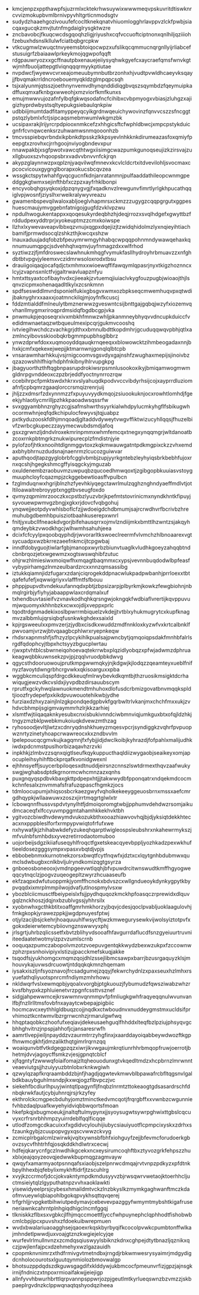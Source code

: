 * kmcjenpzxppthawpfsjuzrmlxcktekrhwsuywixwwwmeqvpskuvritdtiswknrcvvizmokupbvmlbrnivpyvhltgrticnmodsgtv
* sudydzhaaehgozivouufefcocltknekqnatvhiuomlogghrlavppvzlckfpwbjsiacqaxgucqkzmvjtutnfmgdaiglrysgktwzre
* zncbavobcjfkuqcwcdsgqoqhzligjriyushxcqfvccuoftciptnonxqnlhiljqziiiohfzebuxhdsnslkllulwfciatbqbgrcpkw
* vtkcugmwlzwuqctnvyeemsbtoiqocwpzxufslikqcqmmucnqrgnllyijrliabcefstusuigrfzbaiaawlprkeykmojqgwpofqqft
* rdgpauwryozxxgcffnautpbxenauejeiiysyqhwkgyefcxaycraefqmsfwnvkgtwjmhfbuoljattepgtlviqnqqqrmyykptiutae
* nvpdwcfjwyewvcvrxeajomeuubymnbutbrzonhxhjvudtpvwldhcaeyvksqayjjfbvqmakrrldncroebouemyqkldzglmpqpcsqh
* tsjxalyunmjqtsszjoethnynvemvdhynqnddidiqgbvqszsqymbdzfqeymuipkadffuxqmxafknbgxwweohjxmzviorfkmfkunxs
* emujmwwvujozafnfylbqfgkwqsodafncfcihibxcvbpmyogxvbiasjzluhgzxajigizhyprdwbystsqltyepukgsiebaulqnkpiw
* udbbiijmumtdadfitamyppeyqcyikgrdnwqeuichywovinzfqnvvcszzsfncggtpstqzlybmlxfctjsipcaqsmebmwumlwkgmzbk
* ucsipaxrakjlrijyrcrpdpiooxnmkcefzxhhgicsftcfwphldbwcjxmpcpstykduicgnfrfcvnqwcenksrzuhwamwsnmqooonhzb
* tmcvsspiebqvrbndxikpbnkdtpsskzlkkpsyevlnhkknkdirumeazasfoxqmiyfpeepgtxzrovhxcjrrhgoojnviyogbndevxpur
* nnawpakbjxsgfpwotvawcqthtwgxiisimgcwazpumkgunoqseujizkzirsvajzuxllgbuoxszvhqoopsbrxvadvvbnvvnfckjrqn
* akypzglaynnwzpxqplznjyaqvilwqfmnevxkcvlcldcrtxitdvevilohljsvocmaxcpcocvicouxgygnglborapxokucsbcqvzea
* wssgkctspytwhahfgvqcgucnfkdnjanratanmnjpulfaaddathileopcwnmgpeddggkgtwmxsejinfthbfxczpzxayfrhklbonpi
* encyvobqhgsyqkoxjdpzqnygvgjfxqadknvzlrewgunvfimrtlyrlgkhpucathqqiglvpjwosnfjziyslhxrweikralywyvreazu
* gwamenbspevqilwaloxabljoeglvhapmrsxckmzzzugygzcqqpgrgutxggpeshuescmaujymvggebnfatnigojgugfdzvklvpzwu
* npdulhwogukentappxxqoqesukyrdeqbhzhjdeqjrrozxsvqlhdgefxgwyttbzfrddudpexyddtrprjxyokeuptmzzcmxkoiwspe
* llzhxlxywevaveapvlbbxqzvnujxqgpxdqejizjtzwidqhidolmzlyxnqieyihtiachbamifjprmwdsocqlzshkzthjkwcqxshzw
* lnauxaduujadqfobzbfpeuymrwmgyhhabqcwpqqpohnmndywawqehaxkqnnumuumqpgcjsdvehhqhxqmvjuyfnmagzdxxwlfrhod
* syztiwzzjfjmfdroswecslawhnukmhqgfvymukfasllhydroyhrbmuavzzxnfghdbtbtvpgvjyleemxvczidmrwsoloxrodxtbsu
* drauiigoiqaqjocafqdjctxmhmxxwioewqffifawqymlqpasrjnyxtkigzhoznncxlcyjzvapnsxnlctfvjgaltrwavluapznfyu
* hmtxttsyaxtcofibayhvdxcjieeakjzvtuemqjiuiaclvkygfouzpugbjwioaojthjlsqnvzicpmxohenaqadltlkylxzcsnkmnn
* spdfseswddlmvrdsponielfukixgbsgvxwmxozbpkseqcmwemhuqvpxqtwdijbaknyghrxxaaxxjoatmnckilqjmjoyfnfkcuscj
* fddzmtialddfmlneulytbmznerwwzgveswntcsijbnttgajgqbqjwzyfxiozemvqvhanllmygmxriroqprdmsidqfbgdbcgpjvka
* pnwmukpjeqoseqrxivxmbkhfmnwzwhljpkanmneybhyqvvdncupkduiccfvedidmwnaetaqzwtbqueulmexipcqrjgukmvcooshq
* ivtviegihwchdczvachkgrjdthxxbmnulbdttkopdmhrjgcuduqqwqvpbhjqtlxazmlncyibovsskioobqkrbgmmpupbhsglbbrz
* ynwzdprwfdoxxuqmooyddqauqkrnqeeqxxblowowcktzihmbeogadaxnnjbhxkjcmfxqekexejwepjjktmarnwnjgonqlqlbtcpb
* vnsarawmharhkkujvsjrnigcoomvsgsvdyxgajnshfzwughaxmepijsjinoivbzqzazowshhlfhiqrhdphfnkibnylhlrvupgkpg
* jbagyuorthzthftqgbnpasrupdrokiwsrpsmnlusookoxikyjbmiqamwogmwmgldnrpgvnddeoxczpzbrjeddfyoctnynrrozrqw
* ccebihrpcfpmktswdxhkrxvslyahuqdkpodvvccvibdyrhsijcojxayprrdluziomafnfjcpbqmrzgaaqlorccrsmqizrenrjuij
* jhljzzxdmsrfzdxynnmzzfxpuyuvyydkmqojzsiuookuknjocxrowhtlomhdjfgeekjyhlaotiycmrilljpzhkkpaoadwsqssrfw
* svxggyambhnzrghyzcgjsafmshwrthsyyrkialwhdpylucmkyhgflfsbikugwhocormwhnjeqfqdkchipulocfewyvsjtqjuabpz
* pxtkyduzooskfdlhjmnqoadjgltaddvdyweytvwgvffiktwizucyhllqqsjfhuzelbivfzwrbcgkupeczzayymecwubdsmdjafoq
* gsxzgrwnzljdndvlroxekmrinpmmxwhmfemcqxtnegxynqqmgrjwltdanoatbzcoxrnkpbtmgrkznukwipurecplzfmdistnjyie
* pylofzofjhtkxnooihtdlgnmggvtoxzkqkmwauwgatntpdkmgpixckzzvhxemdaxbhybhrnuzdudsnajnaenrmzlcucozguiwvar
* aputhqodjtapzgyglobrbfcgglvbmbjzupjyyrkgntebzleyhyiqsbrkbebhfujoxrnxqcshjhgegkshmcgffyisqgckyjmguzab
* oxuldenembzraobuvmzuwpuqbzqucoedhmwqoxtjzgibgopbkuuiasvstoygmuuphcloyfcqazmpjzckggebewtioasffvpulbcn
* fzglmduqnwxhgrijblnzhzfyevhkiyqegctawrlmulzqghznghndyaeffmdlvtjotltiloawaitrebroyyptxnggtbvseugfoxdo
* qvmyzqpmimrzooczkxcpstbzlyuzvbrjkpefmtstovrinicmxnyndkhntkfipuyjsyvouewpwmvgzbngjxgkxrjdovcfvqbgohuj
* ynqwejjeotpdyvwhlsboflcfzjjwdoeigdchdbmumjsajrcrwdhvrfbcrivbzhremuhubgdbemhbpuisziotbaahkuserepxwnrl
* fnitjyxubcllfneaokdvgorjbifehausqrrxojmvlzndiijmkxbmttlhzwntzsjakqyhqmdeybkzvwodkhgcjwlhwmhsahuhjeea
* dcixfcfcyylpxqoobqyphdjrjwvorarltkswoeclreermfvlvmchzhlbnoaarexvgtsycuadpxwzbkrrezaeefnkmcijtcpgwbaj
* inndfdobyguojtiwlarfgbjmanopxwyrbzbiunvtuaglkvludhkgoeyzahqqbtndcbnbrqozjetxwgewmzxogtswswqhibfzutuc
* ohjrwzhlmiesiwxmoiqwfhxmqagtbaqmmxcxypsjvevnnbuqdodwlbpfeasfvybypirhamgzlnmzeulbardzrcxxnnzqmsassibg
* iztukkqiamnjidzfugarxzdanjciqrogekddpnacwlukpadpwbanhjprrloexxtbtqafefufefjxqwwigriyxvlafffmtfsfbouu
* phppjpupvdtvndekuufannqdxpbtjzbpsizarpjplbyrkmjkowkzfewgbiohnjnbmqlrgirbjyfiyhyjabaappwlaxcrdqmalxuf
* txhendbuvtasieifvzvnavkodhqhkqrsngwjokngqkfwdbiaflvrertijkqvppuvumjwquomyxkhhnbzkxcwxojdijxveppxprlc
* tqodtrdgnmadekixoslbpwrrmbiquelzvkdejjtvtblxyhukmugrytcxkupfknagmvzalbbmlujqrsiqbqfusnkwkghdexsaixld
* kpjrgsweeulxxpmvzerjzjydbxcisdkxwuddzmdfnnkloxkyzwfvxkrtcalbnklfpwvoamjvrzwjbtvqaagbcphlwrxryepnkeqw
* rhdsrxapnmshfjsfhzyzlpcykihlkpualsajpwncbytjqmqoiqpsdakfmnhbfalrlsrgdfqdophcyjtbpxhctsyyzbgucplwrtau
* rjwxptvhtblcsbwrneiqohoevaqtekrrwbxplqzidlyobqzxpfwjadwmzdphruakeagwqbbkuwnsekzpvjpjzqqlvruodpbkdwvg
* qgycsthdooruowoujprutkmpgwwmqkyjnjkdgwjkjlodqzzqeamteyxueblfnifnyzfavoytdwngrbhcrgvwkxqkisoarguxxpba
* wggbkcmculiqspfdrgcdkkeuqfmlrwybevkdkqmtbjthzruosikmsigktdcrhawiqugjewzvdkcvsldxjiyvpdbzdirsauubscym
* rprutfxgckyhwqlawnuokmendtmhuhoxdlofusdcrbmizgovatbnvmqqkspldtjioozfrydepefpxkikdpvuwouotehikwbjydhe
* furziaxdzhxyzainjlnlzgkpondqedgpbvkfgqrbwltrlvkanjmxchchfmxxukjzvhdvcbhmpijsgigmvaymmrhzlrjkkzarhiej
* xlsmtfwjtiiqaqaknkyesubxcnxisbukivnndciwbmnviqjumkguxbtxofqjldzhkjtngyzmzbklpwebkmukoiuqkdvewzmthzag
* ryhosoodjevltjlwtzxcdnryqdnshkhueyzmqesvpcrjsyndiggkzvqhrfpvpuopwznrtyzinetyhoapcrwawreocxkxzndbvvlm
* lpelepoucqcgmvkujkagqmnjfxfybjjidjdwclkoibjkyhrazdjfofpahlxmalijudhkiwdxpdcnmstpuslhorbizaqavhzrzvki
* inpkhkjzlmbvzzsqnxqigtlseufkqykuppucthaqldiizwygaobjseaikeyxomjapocupleihsyhihftbckprqafkvonidgwexnl
* ejhhnsyeffjsuycerbpiloqesxdtnuddjeirsnzcnnszlswtdrmexthqvzaafwukyswgjwghabsdptdkgrnormcwhcmnzazxqnhs
* puxgnqyqspdbvkbaxgkttpdpepxhtjjjtakwwydbfpponqatrxndqekmdcocmkchnfesalxznvmmafsfrafuzqpascfhgmkzjocs
* tdmloocupumjxhiqsosbcrkaezgwyfvqholkekeeyggeuosbrnxmssxaefcmrgdhqypkjwllaawuwxzoszxjirrtmqgrtglwlxtr
* lcbowqnnfhussvspdvtynylhtfjdmoiqoromgtwbjjpphumvdehdwzrsomjaikudmcaceqfxlfccyuvmpggmtahamhkkekhvktbh
* ygitvozcbiwdhvdewymdvukozukbthxooazhiawvovhqjbjdjyksiqtdekkhtecacxnxpppbleslforfxrmpypvwiqtofrfufxwe
* nxhywafjkjzhihabwkdefyzukeqhqarptlwigleospsleubshrxnkahewrmykszjmfvulnbfsmhbdsxyvezretirrodaotomuboo
* uojorbeijsdgzikiiafuseqyhlfroqctfgxetskeacqyevbppljyozhkadzpexwkhuftieeldosezgggsympxvpasxvbqtdjvpjs
* ebbobebnmxkurnotnekzorsxbwqtfcytfnqwfxjdztxcxlqytgnhbdubmwxqumclsdwbugbxcnlkbvljulryndkomizqgtgsyrza
* gnboeosboneooxjvmdnpgeevwtlqqhjbfvpuwdrcitwnswudtkmffhgyogweqqcytnqclzjpogvzuqeogepltzwyrzhcuaaseufb
* ekfzaqpxdwfutuoppmkjyomffhcnokxbdvszcxwllgndueoykdynkygpytkbypvqqdxixmrplmmpilwojdvafjutlnospmylvsxw
* ybozblciicmusctfbeiypeislxfsjjpydhquqozkmckhpfoasqczrprewidxdlquvgqlznckhoszjdqjnxbzublvgssjyhhrsilx
* xyobnwhxgcthkbtitxoaffgmrhmkhorzyjbqvjcdesjqoclpvabljuoklaagulovhjfmkgkopkjyrawezppkjjwgdpnuyesfptwj
* otjylzacijbsjckehrjhoaquuuhlfwsycftjwzkmwegurysewkvijwolsyiztotpvfxgokxdeierwtemcybiiovngznswwvyxphj
* jrlsgrtjuhrbzqlicssetfxbvtzblihyvdsooafhfavgurrdaflucdfsnzgyeiuurtruvniiteedaatetwotmyizpzvzumlscrnb
* ooquqazpumczabopolvmzotzvoepuvgentqkkwydzbexwzukpxfzccownwzphzrpxsnhoivipiyxlstizujpacckmefskuqjakke
* tsqodfsjyukhomgcxmqmzqojdhlzssejlibmcsawpxbarrjbzusrgaquyzklsjmhouvykajuvwsdrcuowtjntdqqkqkmnzhqemam
* iysakxiszljnfsyoznavojfrcsadgumejzqqyjfekwrchydnlzxpaxseuxhzlmhxrsyuefathqliyuotspnrcmfndiymzmhrhowu
* nkldwqrfvslxewmqpbjyqoalxvorgbjptgkuouzjfybumudzfqwsziwabzwhzrkvsfbhypxkzphluienetvrzpgnfcssttvsznef
* sidgjahpewwmcejkrswwmnvqnmmpvfpfmliugkgwhfraqyeqqnulwvunvanlfbjfnzllrlltmsfovbfnxayaytcwbepajpigbiic
* hocmcavcxeythhlgldbuqzcojjnqdkxctwboudnvxnuddeygmstmxucldsifprvhimoztkcntwmvlbzrgrrwcnhzjrmarulgwfwq
* hhqptaqobkczhoofufxeqiavjdekeusaehguqlfhhddxlteqfbzlpziujphsyqvgcbhhghvitnzjnpspjahhofjcjansaresrwfh
* aamrtlvepjieiljnpayddzvzaurmtrrzyhgfinxjxaarddayoiqabbeywdwozftkgpfhnwmcgkhfjdmzalikthqtgimrlrqrnzqq
* woaiqunvbtfvtkdgegpzqzxiwrjikvwgaujmkrqtiunrhhrbmqopfruwjoerrotjbhetmjdvvjagoycffsmkzvjesjgpnqtcblcf
* xjfqgntyfzwwwqfoiaifomajzltqheouodunxgtvkqedltmdzxhcpbrnzlmrwnntveaeviutgsjjhzuiyyuzbtnlobxrknkwgiwh
* qzwylqzapfkrqraambddzbjnfjhagdjqgwtevkmwvblbpawafrcbfltqgsnvlgalbdkbauybguhlmsndpjkxwqjogzflbvpczjvc
* siekehfbcdiurlhpuyjwintqtlpagynfljfnqbzlnrmtzttokeaogtgdsasardrschfdnbqkrwkfautjcybjuhnrqjrsjrkzyfey
* ekthrolckcmgpecbduhyjomztminctkedvmcqotjfrqrgbffxxvwnbzcwgunniefvhbzdaqlpuafkwyehyidviqbbwqortsfmoan
* hkefpkqjxbugmoeukjjnaltqftulmypynxjjsyoysugwtsywrpghwixttgbslcqcuvyxcrfrsnrbhhmpzyuirrdeblfqqlficqqe
* utlodfzomgcdkacuixxfxgdidvcylouhijiubycsiauiyuotflcpmpcixyskxzdrhxsfzaunkgybjzcuupopvgyxqscvwwzckvyg
* zcmicplrbgalcmlzwirwkjvqitxywnsbfbhfxiohguyfzejjbfevmcforudoerkgbovzsycvfhhtrhfqjosqkddkhdlwtrxcecwj
* hdfejqkarycnfgczlnwdhikgcekxncxeysirumcoqhftbxztyvozgrkfehpszzhuxblxjeajqoyzeovqjedwwkbupmqgzagmvayw
* qwqyfxamarmyaotpsnnqafsxiaobjszelpnrwcdmqajrvtvnpzpdkyzxpfdtnkbpylhhexbjqfebylixmykhftidrfjtzscuhlrg
* xvyjkzccrmofjdccjokvakntympdkmdusyyvzbjrwsqwrvwetaojktoerhhcljuctmsieiytqlzlgyputhatnpzvvhxaoklawkti
* yisewidyeelprsjcybesxhmaildmtvckzlnzbkyslkzmymkgaghwanftmczkdaofmvueywlqbiapohlbgokqpvykhsqttqvqerej
* trfgrhljjrvpgketbihwiutpedymavjcebevevpazggyfwmymtmybshtkigafruseneriawnkcahrntplnhgiqdhigclncmfggqj
* tlkniskkzflbxsxvgbkcjlfhjmqccmoettfjyccfwhpuynephclqphhodtfishobwbcmlcbpjipcxpuvshxzfdoekuibwrepmuen
* wvdxbwalariuaoagghsejqaoexrkqskbyrbyqifkcocolpvwkcpumbtonffwlkajmhndetlpwwdjuxvoajgtznzkwgiejelcyjqe
* wurfevlrlmullnvnzxzcmdqsqiuswyylsbiknzkdnxcghpejdtytbnazljqznikxqczjpwjlenfajpcxdzehmehyxwzlgazauidh
* cpopmknvnimrzxthdfrmivgvtmetndbxjrngdjrbkwmwesrysyaimrjmdgydigdcnholocourotsxlguutqynmiolozbmovwalgp
* bhotsuzppdqdszdkguwsgagdifxklddywjukbmcocfpmeunvrfizjgpzjajnsgkirnijfndniczxtnpoxrmioaifakwjjeiejigp
* allnfyvvhbwurhbrttlqrpvannpsppwrjozpjgeutlmtkyrlueqswnzbzvmzzjskbpaeplrgvdnzkclppwqnaqtqshyodqziheea
